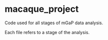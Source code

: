 # macaque_project

Code used for all stages of mGaP data analysis.



Each file refers to a stage of the analysis.
